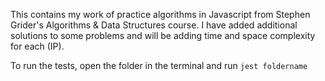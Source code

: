 This contains my work of practice algorithms in Javascript from Stephen Grider's Algorithms & Data Structures course. I have added additional solutions to some problems and will be adding time and space complexity for each (IP).

To run the tests, open the folder in the terminal and run `jest foldername`

